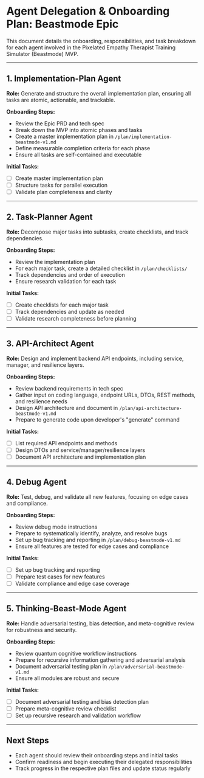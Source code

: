 # Agent Delegation & Onboarding Plan: Beastmode Epic

This document details the onboarding, responsibilities, and task breakdown for each agent involved in the Pixelated Empathy Therapist Training Simulator (Beastmode) MVP.

---

## 1. Implementation-Plan Agent
**Role:** Generate and structure the overall implementation plan, ensuring all tasks are atomic, actionable, and trackable.

**Onboarding Steps:**
- Review the Epic PRD and tech spec
- Break down the MVP into atomic phases and tasks
- Create a master implementation plan in `/plan/implementation-beastmode-v1.md`
- Define measurable completion criteria for each phase
- Ensure all tasks are self-contained and executable

**Initial Tasks:**
- [ ] Create master implementation plan
- [ ] Structure tasks for parallel execution
- [ ] Validate plan completeness and clarity

---

## 2. Task-Planner Agent
**Role:** Decompose major tasks into subtasks, create checklists, and track dependencies.

**Onboarding Steps:**
- Review the implementation plan
- For each major task, create a detailed checklist in `/plan/checklists/`
- Track dependencies and order of execution
- Ensure research validation for each task

**Initial Tasks:**
- [ ] Create checklists for each major task
- [ ] Track dependencies and update as needed
- [ ] Validate research completeness before planning

---

## 3. API-Architect Agent
**Role:** Design and implement backend API endpoints, including service, manager, and resilience layers.

**Onboarding Steps:**
- Review backend requirements in tech spec
- Gather input on coding language, endpoint URLs, DTOs, REST methods, and resilience needs
- Design API architecture and document in `/plan/api-architecture-beastmode-v1.md`
- Prepare to generate code upon developer's "generate" command

**Initial Tasks:**
- [ ] List required API endpoints and methods
- [ ] Design DTOs and service/manager/resilience layers
- [ ] Document API architecture and implementation plan

---

## 4. Debug Agent
**Role:** Test, debug, and validate all new features, focusing on edge cases and compliance.

**Onboarding Steps:**
- Review debug mode instructions
- Prepare to systematically identify, analyze, and resolve bugs
- Set up bug tracking and reporting in `/plan/debug-beastmode-v1.md`
- Ensure all features are tested for edge cases and compliance

**Initial Tasks:**
- [ ] Set up bug tracking and reporting
- [ ] Prepare test cases for new features
- [ ] Validate compliance and edge case coverage

---

## 5. Thinking-Beast-Mode Agent
**Role:** Handle adversarial testing, bias detection, and meta-cognitive review for robustness and security.

**Onboarding Steps:**
- Review quantum cognitive workflow instructions
- Prepare for recursive information gathering and adversarial analysis
- Document adversarial testing plan in `/plan/adversarial-beastmode-v1.md`
- Ensure all modules are robust and secure

**Initial Tasks:**
- [ ] Document adversarial testing and bias detection plan
- [ ] Prepare meta-cognitive review checklist
- [ ] Set up recursive research and validation workflow

---

## Next Steps
- Each agent should review their onboarding steps and initial tasks
- Confirm readiness and begin executing their delegated responsibilities
- Track progress in the respective plan files and update status regularly
